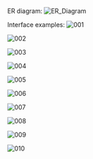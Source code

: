 ER diagram:
![ER_Diagram](https://github.com/user-attachments/assets/ff367938-5ff2-4ce9-ad48-502d694d2817)

Interface examples:
![001](https://github.com/user-attachments/assets/92dd07cd-215c-47ff-98b2-fafe743c8602)

![002](https://github.com/user-attachments/assets/bac53d59-291a-4171-af24-59e474667c4f)


![003](https://github.com/user-attachments/assets/32dd4f1a-aeb6-4a9c-b024-6563d2f568c2)

![004](https://github.com/user-attachments/assets/3f20f21b-ec7b-4c00-8d9f-b77701f0918a)

![005](https://github.com/user-attachments/assets/141966f9-4909-4632-84fa-796ae7bb0792)

![006](https://github.com/user-attachments/assets/77c9514d-b701-44cd-bb7a-60bcd1168509)

![007](https://github.com/user-attachments/assets/24473ce7-8292-412d-9a41-dc55f531f27d)

![008](https://github.com/user-attachments/assets/d1695eb0-0b9d-421f-a5e5-2db11b0ce034)

![009](https://github.com/user-attachments/assets/2ef085de-25ce-432b-bda8-331583862304)

![010](https://github.com/user-attachments/assets/13748501-dfcb-4597-9492-9f48835864ca)
